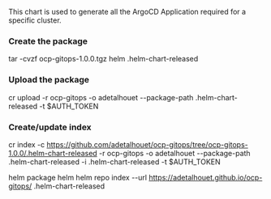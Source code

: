 This chart is used to generate all the ArgoCD Application required for a specific cluster.

### Create the package
tar -cvzf ocp-gitops-1.0.0.tgz helm .helm-chart-released

### Upload the package
cr upload -r ocp-gitops -o adetalhouet --package-path .helm-chart-released -t $AUTH_TOKEN

### Create/update index
cr index  -c https://github.com/adetalhouet/ocp-gitops/tree/ocp-gitops-1.0.0/.helm-chart-released -r ocp-gitops -o adetalhouet --package-path .helm-chart-released -i .helm-chart-released -t $AUTH_TOKEN

helm package helm
helm repo index --url https://adetalhouet.github.io/ocp-gitops/ .helm-chart-released